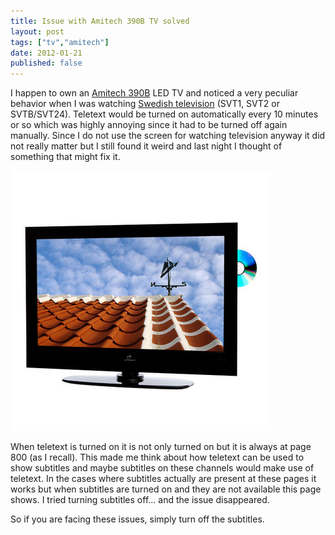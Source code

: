 ```yaml
---
title: Issue with Amitech 390B TV solved
layout: post
tags: ["tv","amitech"]
date: 2012-01-21
published: false
---
```


I happen to own an [Amitech 390B](http://www.amitech.dk/vis/p/tv/24-led-tv-dvd-390b/) LED TV and noticed a very peculiar behavior when I was watching [Swedish television](http://svt.se/) (SVT1, SVT2 or SVTB/SVT24). Teletext would be turned on automatically every 10 minutes or so which was highly annoying since it had to be turned off again manually. Since I do not use the screen for watching television anyway it did not really matter but I still found it weird and last night I thought of something that might fix it.

[![](/assets/img/amitech390b.jpg)](/assets/img/amitech390b.jpg)

When teletext is turned on it is not only turned on but it is always at page 800 (as I recall). This made me think about how teletext can be used to show subtitles and maybe subtitles on these channels would make use of teletext. In the cases where subtitles actually are present at these pages it works but when subtitles are turned on and they are not available this page shows. I tried turning subtitles off... and the issue disappeared.

So if you are facing these issues, simply turn off the subtitles.
